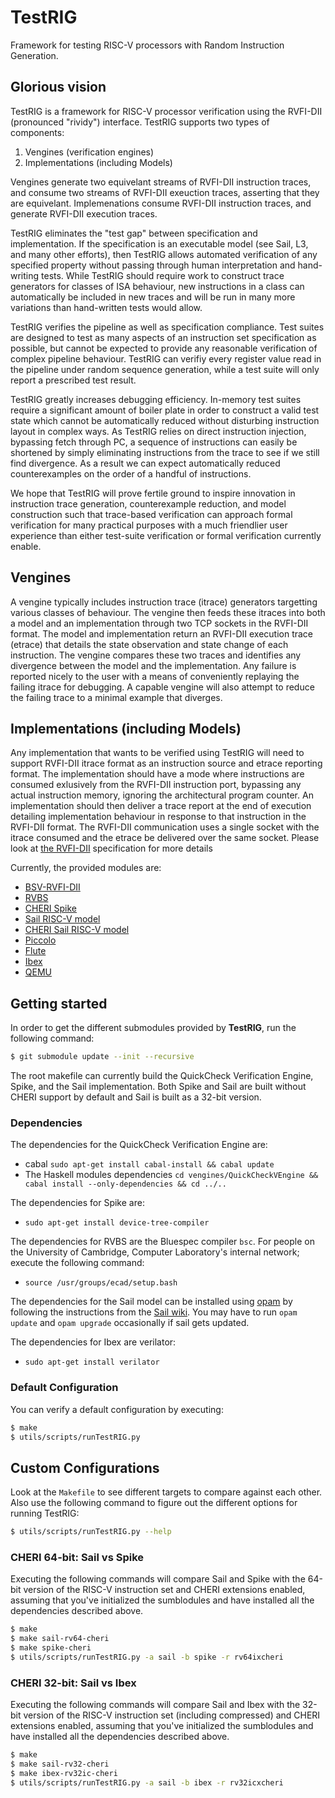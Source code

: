 # TestRIG
Framework for testing RISC-V processors with Random Instruction Generation.

## Glorious vision
TestRIG is a framework for RISC-V processor verification using the RVFI-DII (pronounced "rividy") interface.
TestRIG supports two types of components:

1. Vengines (verification engines)
2. Implementations (including Models)

Vengines generate two equivelant streams of RVFI-DII instruction traces, and consume two streams of RVFI-DII exeuction traces, asserting that they are equivelant.
Implemenations consume RVFI-DII instruction traces, and generate RVFI-DII execution traces.

TestRIG eliminates the "test gap" between specification and implementation.
If the specification is an executable model (see Sail, L3, and many other efforts), then TestRIG allows automated verification of any specified property without passing through human interpretation and hand-writing tests.
While TestRIG should require work to construct trace generators for classes of ISA behaviour, new instructions in a class can automatically be included in new traces and will be run in many more variations than hand-written tests would allow.

TestRIG verifies the pipeline as well as specification compliance.
Test suites are designed to test as many aspects of an instruction set specification as possible, but cannot be expected to provide any reasonable verification of complex pipeline behaviour.
TestRIG can verifiy every register value read in the pipeline under random sequence generation, while a test suite will only report a prescribed test result.

TestRIG greatly increases debugging efficiency.
In-memory test suites require a significant amount of boiler plate in order to construct a valid test state which cannot be automatically reduced without disturbing instruction layout in complex ways.
As TestRIG relies on direct instruction injection, bypassing fetch through PC, a sequence of instructions can easily be shortened by simply eliminating instructions from the trace to see if we still find divergence.
As a result we can expect automatically reduced counterexamples on the order of a handful of instructions.

We hope that TestRIG will prove fertile ground to inspire innovation in instruction trace generation, counterexample reduction, and model construction such that trace-based verification can approach formal verification for many practical purposes with a much friendlier user experience than either test-suite verification or formal verification currently enable.

## Vengines
A vengine typically includes instruction trace (itrace) generators targetting various classes of behaviour.
The vengine then feeds these itraces into both a model and an implementation through two TCP sockets in the RVFI-DII format.
The model and implementation return an RVFI-DII execution trace (etrace) that details the state observation and state change of each instruction.
The vengine compares these two traces and identifies any divergence between the model and the implementation.
Any failure is reported nicely to the user with a means of conveniently replaying the failing itrace for debugging.
A capable vengine will also attempt to reduce the failing trace to a minimal example that diverges.

## Implementations (including Models)
Any implementation that wants to be verified using TestRIG will need to support RVFI-DII itrace format as an instruction source and etrace reporting format.
The implementation should have a mode where instructions are consumed exlusively from the RVFI-DII instruction port, bypassing any actual instruction memory, ignoring the architectural program counter.
An implementation should then deliver a trace report at the end of execution detailing implementation behaviour in response to that instruction in the RVFI-DII format.
The RVFI-DII communication uses a single socket with the itrace consumed and the etrace be delivered over the same socket. Please look at [the RVFI-DII](https://github.com/CTSRD-CHERI/TestRIG/blob/master/RVFI-DII.md) specification for more details

Currently, the provided modules are:
- [BSV-RVFI-DII](https://github.com/CTSRD-CHERI/BSV-RVFI-DII.git)
- [RVBS](https://github.com/CTSRD-CHERI/RVBS.git)
- [CHERI Spike](https://github.com/CTSRD-CHERI/riscv-isa-sim.git)
- [Sail RISC-V model](https://github.com/rems-project/sail-riscv.git)
- [CHERI Sail RISC-V model](https://github.com/CTSRD-CHERI/sail-cheri-riscv.git)
- [Piccolo](https://github.com/CTSRD-CHERI/Piccolo.git)
- [Flute](https://github.com/CTSRD-CHERI/Flute.git)
- [Ibex](https://github.com/CTSRD-CHERI/ibex.git)
- [QEMU](https://github.com/CTSRD-CHERI/qemu.git)

## Getting started

In order to get the different submodules provided by **TestRIG**, run the following command:

```sh
$ git submodule update --init --recursive
```

The root makefile can currently build the QuickCheck Verification Engine, Spike, and the Sail implementation. Both Spike and Sail are built without CHERI support by default and Sail is built as a 32-bit version.

### Dependencies
The dependencies for the QuickCheck Verification Engine are:
- cabal `sudo apt-get install cabal-install && cabal update`
- The Haskell modules dependencies `cd vengines/QuickCheckVEngine && cabal install --only-dependencies && cd ../..`

The dependencies for Spike are:
- `sudo apt-get install device-tree-compiler`

The dependencies for RVBS are the Bluespec compiler `bsc`. For people on the University of Cambridge, Computer Laboratory's internal network; execute the following command:
- `source /usr/groups/ecad/setup.bash`

The dependencies for the Sail model can be installed using
[opam](http://opam.ocaml.org/) by following the instructions from the
[Sail wiki](https://github.com/rems-project/sail/blob/sail2/INSTALL.md). You may have to run `opam update` and `opam upgrade` occasionally if sail gets updated.

The dependencies for Ibex are verilator:
- `sudo apt-get install verilator`

### Default Configuration

You can verify a default configuration by executing:
```sh
$ make
$ utils/scripts/runTestRIG.py
```

## Custom Configurations
Look at the `Makefile` to see different targets to compare against each other. Also use the following command to figure out the different options for running TestRIG:

```sh
$ utils/scripts/runTestRIG.py --help
```

### CHERI 64-bit: Sail vs Spike
Executing the following commands will compare Sail and Spike with the 64-bit version of the RISC-V instruction set and CHERI extensions enabled, assuming that you've initialized the sumblodules and have installed all the dependencies described above.
```sh
$ make
$ make sail-rv64-cheri
$ make spike-cheri
$ utils/scripts/runTestRIG.py -a sail -b spike -r rv64ixcheri
```

### CHERI 32-bit: Sail vs Ibex
Executing the following commands will compare Sail and Ibex with the 32-bit version of the RISC-V instruction set (including compressed) and CHERI extensions enabled, assuming that you've initialized the sumblodules and have installed all the dependencies described above.
```sh
$ make
$ make sail-rv32-cheri
$ make ibex-rv32ic-cheri
$ utils/scripts/runTestRIG.py -a sail -b ibex -r rv32icxcheri
```
